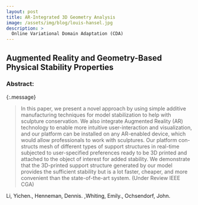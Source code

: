 ```yaml
---
layout: post
title: AR-Integrated 3D Geometry Analysis
image: /assets/img/blog/louis-hansel.jpg
description: >
  Online Variational Domain Adaptation (CDA)
---
```



## Augmented Reality and Geometry-Based Physical Stability Properties

### Abstract: 

{:.message}

  > In this paper, we present a novel approach by using simple additive manufacturing techniques for model stabilization to help with sculpture conservation. We also integrate Augmented Reality (AR) technology to enable more intuitive user-interaction and visualization, and our platform can be installed on any AR-enabled device, which would allow professionals to work with sculptures. Our platform con- structs mesh of different types of support structures in real-time subjected to user-specified preferences ready to be 3D printed and attached to the object of interest for added stability. We demonstrate that the 3D-printed support structure generated by our model provides the sufficient stability but is a lot faster, cheaper, and more convenient than the state-of-the-art system. (Under Review IEEE CGA)



Li, Yichen., Henneman, Dennis. ,Whiting, Emily., Ochsendorf, John.
